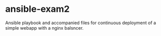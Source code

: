 # ansible-exam2
Ansible playbook and accompanied files for continuous deployment of a simple webapp with a nginx balsncer.
